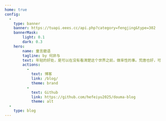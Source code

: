 ```yaml
---
home: true
config:
  -
    type: banner
    banner: https://tuapi.eees.cc/api.php?category=fengjing&type=302
    bannerMask:
        light: 0.1
        dark: 0.3
    hero:
        name: 童言磨语
        tagline: by 何非与
        text: 年轻的好处，是可以在没有看清楚这个世界之前，做率性的事。荒唐也好，可笑也好，那都是无悔的青春。
        actions:
          -
            text: 博客
            link: /blog/
            theme: brand
          -
            text: Github
            link: https://github.com/hefeiyu2025/douma-blog
            theme: alt
  - 
    type: blog
---
```

